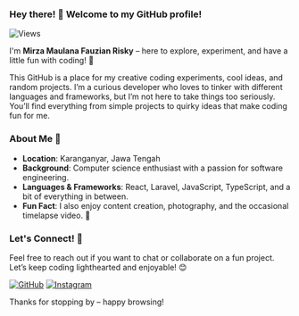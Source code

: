 ### Hey there! 👋 Welcome to my GitHub profile!

![Views](https://komarev.com/ghpvc/?username=MirzaMaulana&color=blueviolet)

I'm **Mirza Maulana Fauzian Risky** – here to explore, experiment, and have a little fun with coding! 🎉

This GitHub is a place for my creative coding experiments, cool ideas, and random projects. I’m a curious developer who loves to tinker with different languages and frameworks, but I’m not here to take things too seriously. You’ll find everything from simple projects to quirky ideas that make coding fun for me.

### About Me 🌱
- **Location**: Karanganyar, Jawa Tengah
- **Background**: Computer science enthusiast with a passion for software engineering.
- **Languages & Frameworks**: React, Laravel, JavaScript, TypeScript, and a bit of everything in between.
- **Fun Fact**: I also enjoy content creation, photography, and the occasional timelapse video. 📸

### Let's Connect! 💬
Feel free to reach out if you want to chat or collaborate on a fun project. Let’s keep coding lighthearted and enjoyable! 😊

[![GitHub](https://img.shields.io/badge/-My_GitHub-181717?style=flat&logo=github&logoColor=white)](https://github.com/MirzaMaulana) [![Instagram](https://img.shields.io/badge/-My_Instagram-E4405F?style=flat&logo=instagram&logoColor=white)](https://www.instagram.com/mierzf)

Thanks for stopping by – happy browsing!
